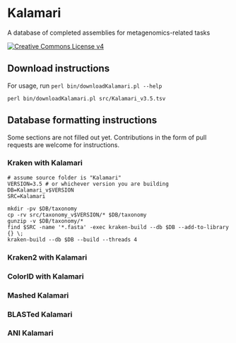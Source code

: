 # Kalamari
A database of completed assemblies for metagenomics-related tasks

[![Creative Commons License v4](https://licensebuttons.net/l/by-sa/4.0/88x31.png)](LICENSE.md)

## Download instructions

For usage, run `perl bin/downloadKalamari.pl --help`

    perl bin/downloadKalamari.pl src/Kalamari_v3.5.tsv

## Database formatting instructions

Some sections are not filled out yet.  Contributions in the form of pull requests are welcome for instructions.

### Kraken with Kalamari

    # assume source folder is "Kalamari"
    VERSION=3.5 # or whichever version you are building
    DB=Kalamari_v$VERSION
    SRC=Kalamari
    
    mkdir -pv $DB/taxonomy
    cp -rv src/taxonomy_v$VERSION/* $DB/taxonomy
    gunzip -v $DB/taxonomy/*
    find $SRC -name '*.fasta' -exec kraken-build --db $DB --add-to-library {} \;
    kraken-build --db $DB --build --threads 4

### Kraken2 with Kalamari

### ColorID with Kalamari

### Mashed Kalamari

### BLASTed Kalamari

### ANI Kalamari
